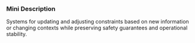 ### Mini Description

Systems for updating and adjusting constraints based on new information or changing contexts while preserving safety guarantees and operational stability.
